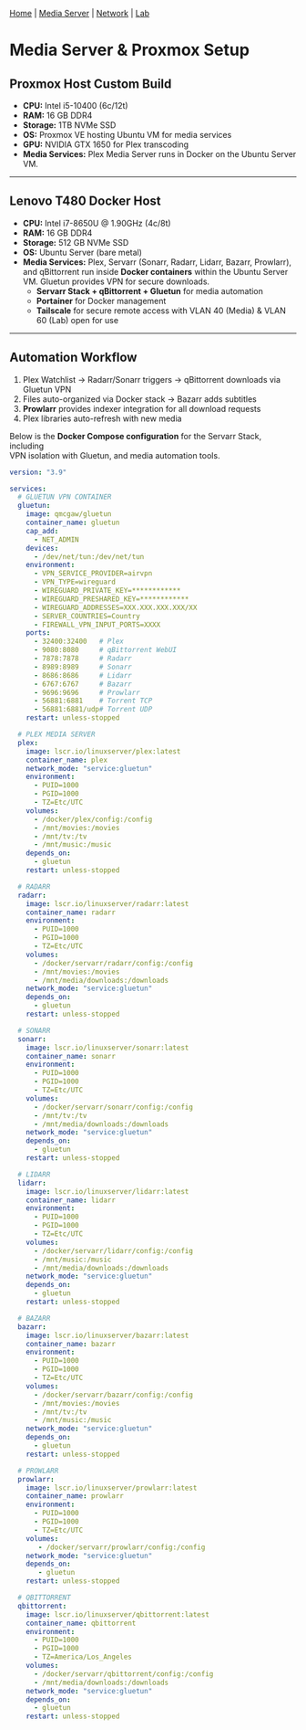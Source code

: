 [Home](index.md) | [Media Server](media-server.md) | [Network](network.md) | [Lab](lab.md)

# Media Server & Proxmox Setup

## Proxmox Host Custom Build
- **CPU:** Intel i5-10400 (6c/12t)
- **RAM:** 16 GB DDR4
- **Storage:** 1TB NVMe SSD
- **OS:** Proxmox VE hosting Ubuntu VM for media services
- **GPU:** NVIDIA GTX 1650 for Plex transcoding
- **Media Services:** Plex Media Server runs in Docker on the Ubuntu Server VM.

---

## Lenovo T480 Docker Host
- **CPU:** Intel i7-8650U @ 1.90GHz (4c/8t)
- **RAM:** 16 GB DDR4
- **Storage:** 512 GB NVMe SSD
- **OS:** Ubuntu Server (bare metal)
- **Media Services:** Plex, Servarr (Sonarr, Radarr, Lidarr, Bazarr, Prowlarr), and qBittorrent run inside **Docker containers** within the Ubuntu Server VM. Gluetun provides VPN for secure downloads.
  - **Servarr Stack + qBittorrent + Gluetun** for media automation  
  - **Portainer** for Docker management  
  - **Tailscale** for secure remote access with VLAN 40 (Media) & VLAN 60 (Lab) open for use  

---

## Automation Workflow
1. Plex Watchlist → Radarr/Sonarr triggers → qBittorrent downloads via Gluetun VPN  
2. Files auto-organized via Docker stack → Bazarr adds subtitles  
3. **Prowlarr** provides indexer integration for all download requests  
4. Plex libraries auto-refresh with new media  



Below is the **Docker Compose configuration** for the Servarr Stack, including  
VPN isolation with Gluetun, and media automation tools.

```yaml
version: "3.9"

services:
  # GLUETUN VPN CONTAINER
  gluetun:
    image: qmcgaw/gluetun
    container_name: gluetun
    cap_add:
      - NET_ADMIN
    devices:
      - /dev/net/tun:/dev/net/tun
    environment:
      - VPN_SERVICE_PROVIDER=airvpn
      - VPN_TYPE=wireguard
      - WIREGUARD_PRIVATE_KEY=************
      - WIREGUARD_PRESHARED_KEY=************
      - WIREGUARD_ADDRESSES=XXX.XXX.XXX.XXX/XX
      - SERVER_COUNTRIES=Country
      - FIREWALL_VPN_INPUT_PORTS=XXXX
    ports:
      - 32400:32400   # Plex
      - 9080:8080     # qBittorrent WebUI
      - 7878:7878     # Radarr
      - 8989:8989     # Sonarr
      - 8686:8686     # Lidarr
      - 6767:6767     # Bazarr
      - 9696:9696     # Prowlarr
      - 56881:6881    # Torrent TCP
      - 56881:6881/udp# Torrent UDP
    restart: unless-stopped

  # PLEX MEDIA SERVER
  plex:
    image: lscr.io/linuxserver/plex:latest
    container_name: plex
    network_mode: "service:gluetun"
    environment:
      - PUID=1000
      - PGID=1000
      - TZ=Etc/UTC
    volumes:
      - /docker/plex/config:/config
      - /mnt/movies:/movies
      - /mnt/tv:/tv
      - /mnt/music:/music
    depends_on:
      - gluetun
    restart: unless-stopped

  # RADARR
  radarr:
    image: lscr.io/linuxserver/radarr:latest
    container_name: radarr
    environment:
      - PUID=1000
      - PGID=1000
      - TZ=Etc/UTC
    volumes:
      - /docker/servarr/radarr/config:/config
      - /mnt/movies:/movies
      - /mnt/media/downloads:/downloads
    network_mode: "service:gluetun"
    depends_on:
      - gluetun
    restart: unless-stopped

  # SONARR
  sonarr:
    image: lscr.io/linuxserver/sonarr:latest
    container_name: sonarr
    environment:
      - PUID=1000
      - PGID=1000
      - TZ=Etc/UTC
    volumes:
      - /docker/servarr/sonarr/config:/config
      - /mnt/tv:/tv
      - /mnt/media/downloads:/downloads
    network_mode: "service:gluetun"
    depends_on:
      - gluetun
    restart: unless-stopped

  # LIDARR
  lidarr:
    image: lscr.io/linuxserver/lidarr:latest
    container_name: lidarr
    environment:
      - PUID=1000
      - PGID=1000
      - TZ=Etc/UTC
    volumes:
      - /docker/servarr/lidarr/config:/config
      - /mnt/music:/music
      - /mnt/media/downloads:/downloads
    network_mode: "service:gluetun"
    depends_on:
      - gluetun
    restart: unless-stopped

  # BAZARR
  bazarr:
    image: lscr.io/linuxserver/bazarr:latest
    container_name: bazarr
    environment:
      - PUID=1000
      - PGID=1000
      - TZ=Etc/UTC
    volumes:
      - /docker/servarr/bazarr/config:/config
      - /mnt/movies:/movies
      - /mnt/tv:/tv
      - /mnt/music:/music
    network_mode: "service:gluetun"
    depends_on:
      - gluetun
    restart: unless-stopped

  # PROWLARR
  prowlarr:
    image: lscr.io/linuxserver/prowlarr:latest
    container_name: prowlarr
    environment:
      - PUID=1000
      - PGID=1000
      - TZ=Etc/UTC
    volumes:
       - /docker/servarr/prowlarr/config:/config
    network_mode: "service:gluetun"
    depends_on:
       - gluetun
    restart: unless-stopped

  # QBITTORRENT
  qbittorrent:
    image: lscr.io/linuxserver/qbittorrent:latest
    container_name: qbittorrent
    environment:
      - PUID=1000
      - PGID=1000
      - TZ=America/Los_Angeles
    volumes:
      - /docker/servarr/qbittorrent/config:/config
      - /mnt/media/downloads:/downloads
    network_mode: "service:gluetun"
    depends_on:
      - gluetun
    restart: unless-stopped
```